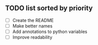 ## TODO list sorted by priority

 - [ ] Create the README
 - [ ] Make better names
 - [ ] Add annotations to python variables
 - [ ] Improve readability